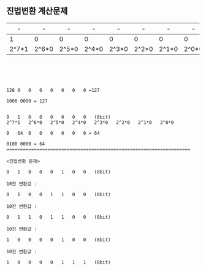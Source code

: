 진법변환 계산문제
---

|-|-|-|-|-|-|-|-|
|-|-|-|-|-|-|-|-|
|1|0|0|0|0|0|0|0|
|2^7*1|2^6*0|2^5*0|2^4*0|2^3*0|2^2*0|2^1*0|2^0*0|

```



							

128	0	0	0	0	0	0	0 =127

1000 0000 = 127


0	1	0	0	0	0	0	0	(8bit)
2^7*1	2^6*0	2^5*0	2^4*0	2^3*0	2^2*0	2^1*0	2^0*0

0	64	0	0	0	0	0	0 = 64

0100 0000 = 64
===================================================================

<진법변환 문제>

0	1	0	0	0	1	0	0	(8bit)

10진 변환값 :

0	1	0	0	1	1	0	0	(8bit)

10진 변환값 :

0	1	1	0	1	1	0	0	(8bit)

10진 변환값 :							

1	0	0	0	0	1	0	0	(8bit)

10진 변환값 :

1	0	0	0	0	1	1	1	(8bit)


```



